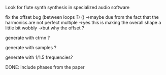 
Look for flute synth synthesis in specialized audio software

fix the offset bug (between loops ?) ()
->maybe due from the fact that the harmonics are not perfect multiple
->yes this is making the overall shape a little bit wobbly
->but why the offset ?

generate with ctrnn ?

generate with samples ?

generate with 1/1.5 frequencies? 


DONE: include phases from the paper
